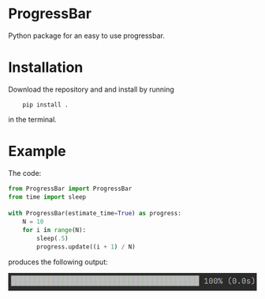# ProgressBar

Python package for an easy to use progressbar.

# Installation

Download the repository and and install by running

```shell
    pip install .
```

in the terminal.

# Example

The code:
```python
from ProgressBar import ProgressBar
from time import sleep

with ProgressBar(estimate_time=True) as progress:
    N = 10
    for i in range(N):
        sleep(.5)
        progress.update((i + 1) / N)
```
produces the following output:

![Example gif](https://github.com/noah-hoffmann/ProgressBar/blob/main/example.gif)
